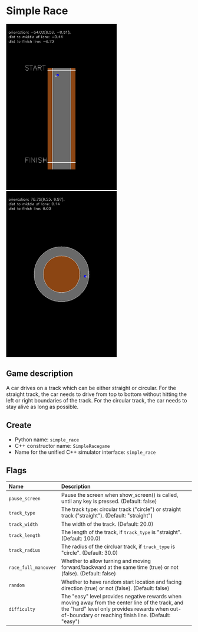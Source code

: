 # Simple Race
<img src="../../doc/simple_race_2.png"> <img src="../../doc/simple_race_1.png">

## Game description
A car drives on a track which can be either straight or circular. For the straight track, the car needs to drive from top to bottom without hitting the left or right boundaries of the track. For the circular track, the car needs to stay alive as long as possible.

## Create
* Python name: ```simple_race```
* C++ constructor name: ```SimpleRacegame```
* Name for the unified C++ simulator interface: ```simple_race```

## Flags
|**Name**|**Description**|
|:-------|:---------------|
|```pause_screen```|Pause the screen when show_screen() is called, until any key is pressed. (Default: false)|
|```track_type```|The track type: circular track ("circle") or straight track ("straight"). (Default: "straight")|
|```track_width```|The width of the track. (Default: 20.0)|
|```track_length```|The length of the track, if ```track_type``` is "straight". (Default: 100.0)|
|```track_radius```|The radius of the circluar track, if ```track_type``` is "circle". (Default: 30.0)|
|```race_full_manouver```|Whether to allow turning and moving forward/backward at the same time (true) or not (false). (Default: false)|
|```random```|Whether to have random start location and facing direction (true) or not (false). (Default: false)|
|```difficulty```|The "easy" level provides negative rewards when moving away from the center line of the track, and the "hard" level only provides rewards when out-of-boundary or reaching finish line. (Default: "easy")|

